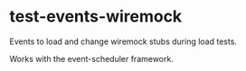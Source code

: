 # test-events-wiremock

Events to load and change wiremock stubs during load tests.

Works with the event-scheduler framework.